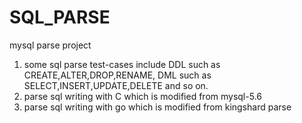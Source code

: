 # SQL_PARSE
mysql parse project
1. some sql parse test-cases include DDL such as CREATE,ALTER,DROP,RENAME, DML such as SELECT,INSERT,UPDATE,DELETE and so on.
2. parse sql writing with C which is modified from mysql-5.6
3. parse sql writing with go which is modified from kingshard parse
